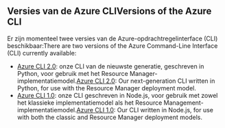## <a name="versions-of-the-azure-cli"></a><span data-ttu-id="ae9c2-101">Versies van de Azure CLI</span><span class="sxs-lookup"><span data-stu-id="ae9c2-101">Versions of the Azure CLI</span></span>

<span data-ttu-id="ae9c2-102">Er zijn momenteel twee versies van de Azure-opdrachtregelinterface (CLI) beschikbaar:</span><span class="sxs-lookup"><span data-stu-id="ae9c2-102">There are two versions of the Azure Command-Line Interface (CLI) currently available:</span></span>

* <span data-ttu-id="ae9c2-103">[Azure CLI 2.0](../articles/storage/common/storage-azure-cli.md): onze CLI van de nieuwste generatie, geschreven in Python, voor gebruik met het Resource Manager-implementatiemodel.</span><span class="sxs-lookup"><span data-stu-id="ae9c2-103">[Azure CLI 2.0](../articles/storage/common/storage-azure-cli.md): Our next-generation CLI written in Python, for use with the Resource Manager deployment model.</span></span>
* <span data-ttu-id="ae9c2-104">[Azure CLI 1.0](../articles/storage/common/storage-azure-cli-nodejs.md): onze CLI geschreven in Node.js, voor gebruik met zowel het klassieke implementatiemodel als het Resource Management-implementatiemodel.</span><span class="sxs-lookup"><span data-stu-id="ae9c2-104">[Azure CLI 1.0](../articles/storage/common/storage-azure-cli-nodejs.md): Our CLI written in Node.js, for use with both the classic and Resource Manager deployment models.</span></span>